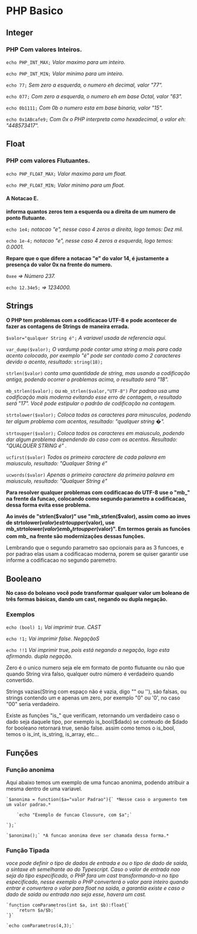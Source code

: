 # PHP Basico
## Integer
### PHP Com valores Inteiros.
`echo PHP_INT_MAX;` *Valor maximo para um inteiro.*

`echo PHP_INT_MIN;` *Valor minimo para um inteiro.*

`echo 77;` *Sem zero a esquerda, o numero eh decimal, valor "77".*

`echo 077;` *Com zero a esquerda, o numero eh em base Octal, valor "63".*

`echo 0b1111;` *Com 0b o numero esta em base binaria, valor "15".*

`echo 0x1ABcafe9;` *Com 0x o PHP interpreta como hexadecimal, o valor eh: "448573417".*


## Float
### PHP com valores Flutuantes.
`echo PHP_FLOAT_MAX;` *Valor maximo para um float.*

`echo PHP_FLOAT_MIN;` *Valor minimo para um float.*


#### A Notacao E.
**informa quantos zeros tem a esquerda ou a direita de um numero de ponto flutuante.**

`echo 1e4;` *notacao "e", nesse caso 4 zeros a direita, logo temos: Dez mil.*

`echo 1e-4;` *notacao "e", nesse caso 4 zeros a esquerda, logo temos: 0.0001.*

**Repare que o que difere a notacao "e" do valor 14, é justamente a presença do valor 0x na frente do numero.**

`0xee` *=> Número 237.*

`echo 12.34e5;` *=> 1234000.*

## Strings
**O PHP tem problemas com a codificacao UTF-8 e pode acontecer de fazer as contagens de Strings de maneira errada.**

`$valor="qualquer String é";` *A variavel usada de referencia aqui.*

`var_dump($valor);` *O vardump pode contar uma string a mais para cada acento colocado, por exemplo "é" pode ser contado como 2 caracteres devido o acento, resultado:* `string(18);`

`strlen($valor)` *conta uma quantidade de string, mas usando a codificação antiga, podendo ocorrer o problemas acima, o resultado será "18".*

`mb_strlen($valor);` ou `mb_strlen($valor,"UTF-8")` *Por padrao usa uma codificação mais moderna evitando esse erro de contagem, o resultado será "17". Você pode estipular o padrão de codificação na contagem.*

`strtolower($valor);` *Coloca todas os caracteres para minusculos, podendo ter algum problema com acentos, resultado: "qualquer string �".*

`strtoupper($valor);` *Coloca todos os caracteres em maiusculo, podendo dar algum problema dependendo do caso com os acentos. Resultado: "QUALQUER STRING é" .*

`ucfirst($valor)` *Todos os primeiro caractere de cada palavra em maiusculo, resultado: "Qualquer String é"*

`ucwords($valor)` *Apenas o primeiro caractere da primeira palavra em maiusculo, resultado: "Qualquer String é"*

**Para resolver qualquer problemas com codificacao do UTF-8 use o "mb_" na frente da funcao, colocando como segundo parametro a codificacao, dessa forma evita esse problema.**

**Ao invés de "strlen($valor)" use "mb_strlen($valor), assim como ao inves de strtolower($valor) e strtoupper($valor), use mb_strtolower($valor) e mb_strtoupper($valor)". Em termos gerais as funcões com mb_ na frente são modernizações dessas funções.**

Lembrando que o segundo parametro sao opcionais para as 3 funcoes, e por padrao elas usam a codificacao moderna, porem se quiser garantir use informe a codificacao no segundo paremetro.

## Booleano
**No caso do boleano você pode transformar qualquer valor um boleano de três formas básicas, dando um cast, negando ou dupla negação.**

### Exemplos
`echo (bool) 1;` *Vai imprimir true. CAST*

`echo !1;` *Vai imprimir false. NegaçãoS*

`echo !!1` *Vai imprimir true, pois está negando a negação, logo esta afirmando. dupla negação.*

Zero é o unico numero seja ele em formato de ponto flutuante ou não que quando String vira falso, qualquer outro número é verdadeiro quando convertido.

Strings vazias(String com espaço não é vazia, digo "" ou ''), são falsas, ou strings contendo um e apenas um zero, por exemplo "0" ou '0', no caso "00" seria verdadeiro.

Existe as funções "is_" que verificam, retornando um verdadeiro caso o dado seja daquele tipo, por exemplo is_bool($dado) se  conteudo de $dado for booleano retornará true, senão false.
assim como temos o is_bool, temos o is_int, is_string, is_array, etc...

## Funções

### Função anonima
Aqui abaixo temos um exemplo de uma funcao anonima, podendo atribuir a mesma dentro de uma variavel.

    `$anonima = function($a="valor Padrao"){` *Nesse caso o argumento tem um valor padrao.*

        `echo "Exemplo de funcao Clousure, com $a";`

    `};`

    `$anonima();` *A funcao anonima deve ser chamada dessa forma.*

### Função Tipada

*voce pode definir o tipo de dados de entrada e ou o tipo de dado de saida, a sintaxe eh semelhante ao do Typescript. Caso o valor de entrada nao seja do tipo especificado, o PHP fara um cast transformando-a no tipo especificado, nesse exemplo o PHP converterá o valor para inteiro quando entrar e convertera o valor para float na saida, a garantia existe e caso o dado de saida ou entrada nao seja esse, havera um cast.*

    `function comParametros(int $a, int $b):float{`
        `return $a/$b;`
    `}`

    `echo comParametros(4,3);`


